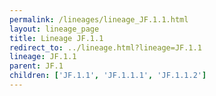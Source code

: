 ```yaml
---
permalink: /lineages/lineage_JF.1.1.html
layout: lineage_page
title: Lineage JF.1.1
redirect_to: ../lineage.html?lineage=JF.1.1
lineage: JF.1.1
parent: JF.1
children: ['JF.1.1', 'JF.1.1.1', 'JF.1.1.2']
---
```

